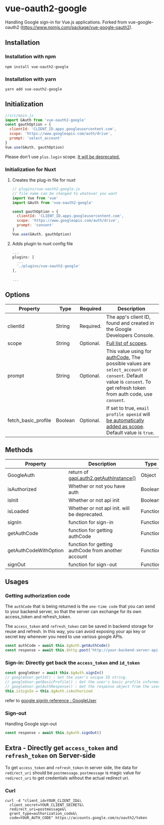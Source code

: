 # vue-oauth2-google
Handling Google sign-in for Vue.js applications.
Forked from vue-google-oauth2 (https://www.npmjs.com/package/vue-google-oauth2).

## Installation
### Installation with npm
```
npm install vue-oauth2-google
```

### Installation with yarn
```
yarn add vue-oauth2-google
```

## Initialization
```javascript
//src/main.js
import GAuth from 'vue-oauth2-google'
const gauthOption = {
  clientId: 'CLIENT_ID.apps.googleusercontent.com',
  scope: 'https://www.googleapis.com/auth/drive',
  prompt: 'select_account'
}
Vue.use(GAuth, gauthOption)

```
Please don't use `plus.login` scope. [It will be deprecated.](https://developers.google.com/identity/sign-in/web/quick-migration-guide)

### Initialization for Nuxt
1. Creates the plug-in file for nuxt

	```javascript
	// plugins/vue-oauth2-google.js
	// file name can be changed to whatever you want
	import Vue from 'vue'
	import GAuth from 'vue-oauth2-google'

	const gauthOption = {
	  clientId: 'CLIENT_ID.apps.googleusercontent.com',
	  scope: 'https://www.googleapis.com/auth/drive',
	  prompt: 'consent'
	}
	Vue.use(GAuth, gauthOption)

	```

2. Adds plugin to nuxt config file
	```javascript
	...
	plugins: [
	  ...
      './plugins/vue-oauth2-google'
	],

	...

	```

## Options
| Property     | Type     | Required        | Description     |
|--------------|----------|-----------------|-----------------|
| clientId     | String   | Required.       | The app's client ID, found and created in the Google Developers Console. |
| scope        | String   | Optional.       | [Full list of scopes](https://developers.google.com/identity/protocols/googlescopes). |
| prompt       | String   | Optional.       | This value using for [authCode.](https://developers.google.com/api-client-library/javascript/reference/referencedocs#gapiauth2offlineaccessoptions) The possible values are `select_account` or `consent`. Default value is `consent`. To get refresh token from auth code, use `consent`.|
| fetch_basic_profile       | Boolean   | Optional.       | If set to true, `email profile openid` will [be automatically added as scope](https://developers.google.com/identity/sign-in/web/sign-in). Default value is `true`. |

## Methods
| Property     			| Description        | Type     |
|-----------------------|--------------------|----------|
| GoogleAuth   			| return of [gapi.auth2.getAuthInstance()](https://developers.google.com/identity/sign-in/web/reference#gapiauth2authresponse)   | Object |
| isAuthorized 			| Whether or not you have auth | Boolean  |
| isInit       			| Whether or not api init | Boolean  |
| isLoaded     			| Whether or not api init. will be deprecated. | Function  |
| signIn       			| function for sign-in | Function  |
| getAuthCode  			| function for getting authCode | Function  |
| getAuthCodeWithOption	| function for getting authCode from another account | Function  |
| signOut      			| function for sign-out | Function  |


## Usages
### Getting authorization code
The `authCode` that is being returned is the `one-time code` that you can send to your backend server, so that the server can exchange for its own access_token and refresh_token.

The `access_token` and `refresh_token` can be saved in backend storage for reuse and refresh. In this way, you can avoid exposing your api key or secret key whenever you need to use various google APIs.

```javascript
const authCode = await this.$gAuth.getAuthCode()
const response = await this.$http.post('http://your-backend-server-api-to-use-authcode', { code: authCode, redirect_uri: 'postmessage' })
```

### Sign-in: Directly get back the `access_token` and `id_token`

```javascript
const googleUser = await this.$gAuth.signIn()
// googleUser.getId() : Get the user's unique ID string.
// googleUser.getBasicProfile() : Get the user's basic profile information.
// googleUser.getAuthResponse() : Get the response object from the user's auth session. access_token and so on
this.isSignIn = this.$gAuth.isAuthorized

```

refer to [google signIn reference : GoogleUser](https://developers.google.com/api-client-library/javascript/reference/referencedocs#googleusergetid)


### Sign-out
Handling Google sign-out
```javascript
const response = await this.$gAuth.signOut()
```

## Extra - Directly get `access_token` and `refresh_token` on Server-side
To get `access_token` and `refresh_token` in server side, the data for `redirect_uri` should be `postmessage`. `postmessage` is magic value for `redirect_uri` to get credentials without the actual redirect uri.

### Curl
```
curl -d "client_id=YOUR_CLIENT_ID&\
  client_secret=YOUR_CLIENT_SECRET&\
  redirect_uri=postmessage&\
  grant_type=authorization_code&\
  code=YOUR_AUTH_CODE" https://accounts.google.com/o/oauth2/token
```
